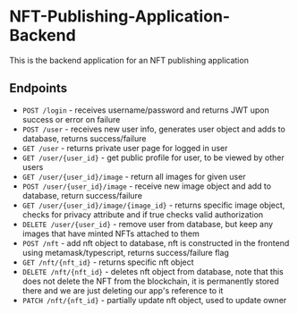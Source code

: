 # NFT-Publishing-Application-Backend

This is the backend application for an NFT publishing application

## Endpoints
- `POST /login` - receives username/password and returns JWT upon success or error on failure
- `POST /user` - receives new user info, generates user object and adds to database, returns success/failure
- `GET /user` - returns private user page for logged in user
- `GET /user/{user_id}` - get public profile for user, to be viewed by other users
- `GET /user/{user_id}/image` - return all images for given user
- `POST /user/{user_id}/image` - receive new image object and add to database, return success/failure
- `GET /user/{user_id}/image/{image_id}` - returns specific image object, checks for privacy attribute and if true checks valid authorization
- `DELETE /user/{user_id}` - remove user from database, but keep any images that have minted NFTs attached to them
- `POST /nft` - add nft object to database, nft is constructed in the frontend using metamask/typescript, returns success/failure flag
- `GET /nft/{nft_id}` - returns specific nft object
- `DELETE /nft/{nft_id}` - deletes nft object from database, note that this does not delete the NFT from the blockchain, it is permanently stored there and we are just deleting our app's reference to it
- `PATCH /nft/{nft_id}` - partially update nft object, used to update owner
